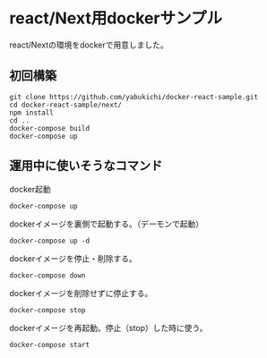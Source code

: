 # react/Next用dockerサンプル

react/Nextの環境をdockerで用意しました。

## 初回構築
```
git clone https://github.com/yabukichi/docker-react-sample.git
cd docker-react-sample/next/
npm install
cd ..
docker-compose build
docker-compose up
```

## 運用中に使いそうなコマンド

docker起動
```
docker-compose up
```

dockerイメージを裏側で起動する。（デーモンで起動）
```
docker-compose up -d
```

dockerイメージを停止・削除する。
```
docker-compose down
```

dockerイメージを削除せずに停止する。
```
docker-compose stop
```

dockerイメージを再起動。停止（stop）した時に使う。
```
docker-compose start
```

